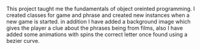 This project taught me the fundamentals of object oreinted programming. I created classes for game and phrase and created new instances when a new game is started.
in addition I have added a background image which gives the player a clue about the phrases being from films, also I have added some animations with spins the
correct letter once found using a bezier curve.
